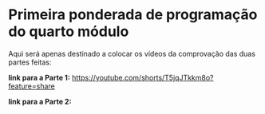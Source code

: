 # Primeira ponderada de programação do quarto módulo

Aqui será apenas destinado a colocar os vídeos da comprovação das duas partes feitas:

**link para a Parte 1:** https://youtube.com/shorts/T5jqJTkkm8o?feature=share

**link para a Parte 2:**
